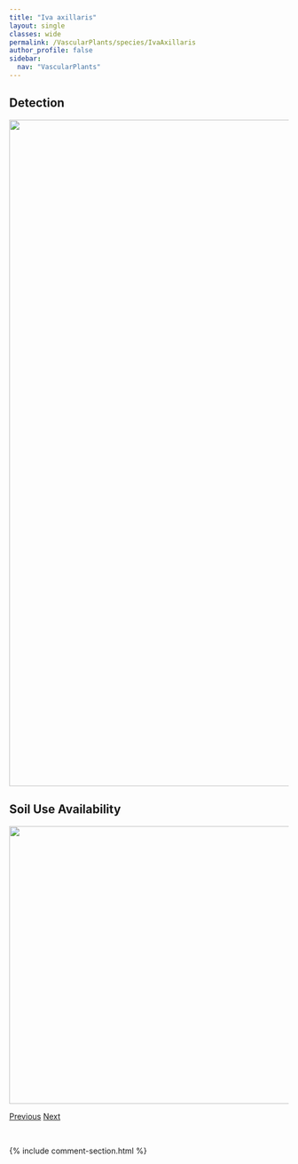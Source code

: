 ```yaml
---
title: "Iva axillaris"
layout: single
classes: wide
permalink: /VascularPlants/species/IvaAxillaris
author_profile: false
sidebar:
  nav: "VascularPlants"
---
```


<h2>Detection</h2>

<a href="https://drive.google.com/uc?export=view&id=1XvStYKFGqnAm4aPa1m8Wk5aStm7GJ-B8">
<img src="https://drive.google.com/uc?export=view&id=1XvStYKFGqnAm4aPa1m8Wk5aStm7GJ-B8" height = "1200" width = "800">
</a>


<h2>Soil Use Availability</h2>

<a href="https://drive.google.com/uc?export=view&id=1uis6BXZ8aa8gDaXxm2upMUnIRHD_mmCr">
<img src="https://drive.google.com/uc?export=view&id=1uis6BXZ8aa8gDaXxm2upMUnIRHD_mmCr" height = "500" width = "1000">
</a>


<a href="/DevelopmentWebsite/VascularPlants/species/IsoetesEchinospora" class="pagination--pager" title="Isoetes echinospora">Previous</a> <a href="/DevelopmentWebsite/VascularPlants/species/JuncusAlpinoarticulatus" class="pagination--pager" title="Juncus alpinoarticulatus">Next</a>

<p>&nbsp;</p>

{% include comment-section.html %}
